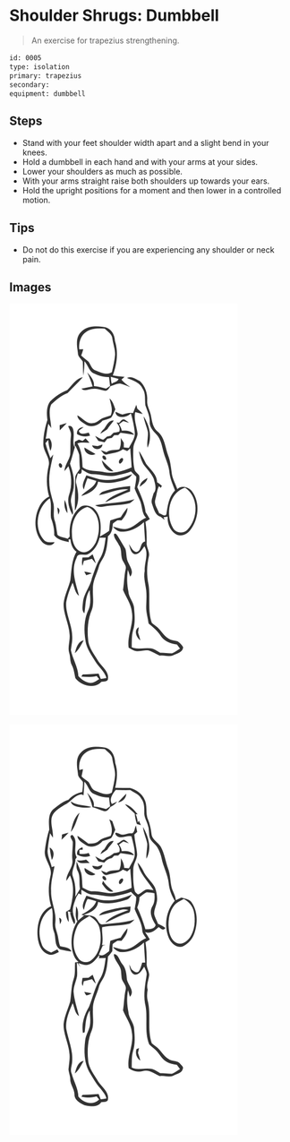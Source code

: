 # Shoulder Shrugs: Dumbbell
> An exercise for trapezius strengthening.

``` 
id: 0005 
type: isolation 
primary: trapezius 
secondary:  
equipment: dumbbell 
``` 

## Steps

 - Stand with your feet shoulder width apart and a slight bend in your knees.
 - Hold a dumbbell in each hand and with your arms at your sides.
 - Lower your shoulders as much as possible.
 - With your arms straight raise both shoulders up towards your ears.
 - Hold the upright positions for a moment and then lower in a controlled motion.

## Tips

 - Do not do this exercise if you are experiencing any shoulder or neck pain.

## Images

![](./../svg/0005-relaxation.svg)

![](./../svg/0005-tension.svg)
